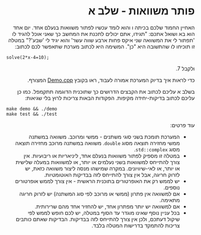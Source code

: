 <div dir="rtl" lang="he">

# פותר משוואות - שלב א

האחיין החמוד שלכם בכיתה ו והוא לומד עכשיו לפתור משוואות בנעלם אחד. 
יום אחד הוא בא ושואל אתכם:
"תגידו, אתם יכולים לתכנת את המחשב כך שאני אוכל להגיד לו
'תפתור לי את המשוואה שני איקס פחות ארבע שווה עשר' והוא יגיד לי 'שבע'?"
במטלה זו תוכיחו לו שהתשובה היא "כן". המשימה היא לכתוב מערכת שתאפשר לכם לכתוב:

<div dir='ltr'>

    solve(2*x-4=10);

</div>

ולקבל 7.

כדי לראות איך בדיוק המערכת אמורה לעבוד, ראו בקובץ
[Demo.cpp](Demo.cpp)
המצורף.


בשלב א עליכם לכתוב את הקבצים הדרושים כך שתוכנית הדוגמה תתקמפל.
כמו כן עליכם לכתוב בדיקות-יחידה מקיפות. הפקודות הבאות צריכות לרוץ בלי שגיאות:

<div dir='ltr'>

    make demo && ./demo
	make test && ./test

</div>


עוד פרטים:
* המערכת תומכת בשני סוגי משתנים - ממשי ומרוכב. משוואה במשתנה ממשי מחזירה תוצאה מסוג `double`. משוואה במשתנה מרוכב מחזירה תוצאה מסוג `std::complex`.
* במטלה זו מספיק לפתור משוואות בנעלם אחד, ליניאריות או ריבועיות. אין צורך להתייחס למשוואות בשני נעלמים או יותר, או למשוואות במעלה שלישית או יותר, או לאי-שיוויונים.
במקרה שמישהו מנסה ליצור משוואה כזאת, יש לזרוק חריגה, אבל אין צורך להתייחס לזה בבדיקות האוטומטיות.
* יש לממש רק את האופרטורים בתוכנית הראשית - אין צורך לממש אופרטורים נוספים.
* אם למשוואה אין פתרון (ממשי או מרוכב לפי סוג המשתנה) יש לזרוק חריגה מתאימה.
* אם למשוואה יש יותר מפתרון אחד, יש להחזיר אחד מהם שרירותית.
* בכל עניין נוסף שאינו מוגדר עד הסוף במטלה, יש לכם חופש לממש לפי שיקול דעתכם, ולכן אין צורך להתייחס לזה בבדיקות. הבדיקות שאתם כותבים צריכות להתמקד בדרישות המטלה בלבד.

</div>